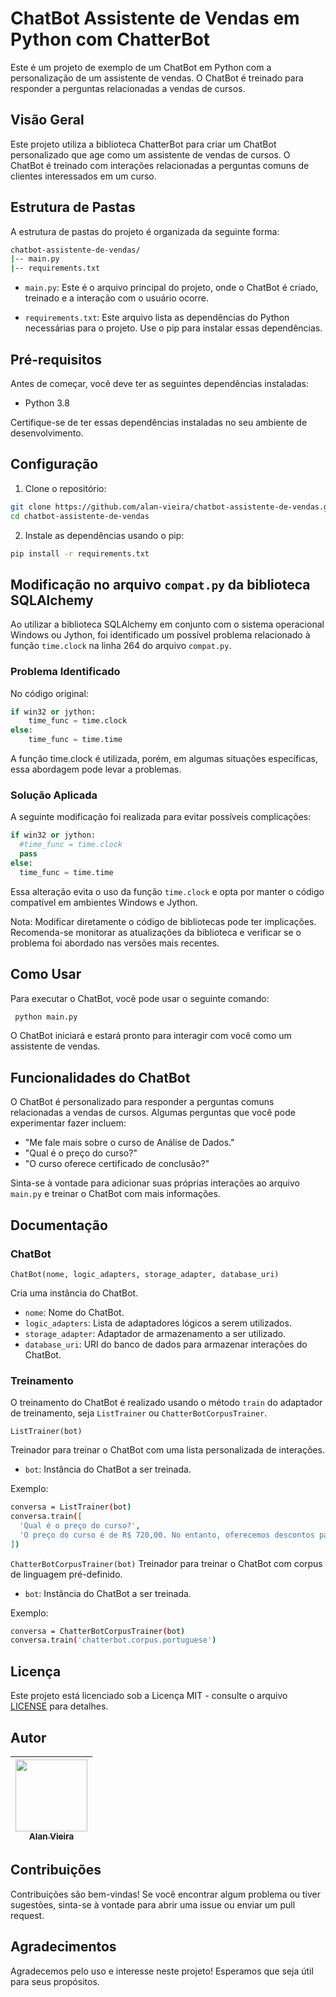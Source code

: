 # ChatBot Assistente de Vendas em Python com ChatterBot

Este é um projeto de exemplo de um ChatBot em Python com a personalização de um assistente de vendas. O ChatBot é treinado para responder a perguntas relacionadas a vendas de cursos.

## Visão Geral

Este projeto utiliza a biblioteca ChatterBot para criar um ChatBot personalizado que age como um assistente de vendas de cursos. O ChatBot é treinado com interações relacionadas a perguntas comuns de clientes interessados em um curso.

## Estrutura de Pastas

A estrutura de pastas do projeto é organizada da seguinte forma:

  ```bash
  chatbot-assistente-de-vendas/
  |-- main.py
  |-- requirements.txt
  ```

- `main.py`: Este é o arquivo principal do projeto, onde o ChatBot é criado, treinado e a interação com o usuário ocorre.

- `requirements.txt`: Este arquivo lista as dependências do Python necessárias para o projeto. Use o pip para instalar essas dependências.

## Pré-requisitos

Antes de começar, você deve ter as seguintes dependências instaladas:

- Python 3.8

Certifique-se de ter essas dependências instaladas no seu ambiente de desenvolvimento.

## Configuração

1. Clone o repositório:

  ```bash
  git clone https://github.com/alan-vieira/chatbot-assistente-de-vendas.git
  cd chatbot-assistente-de-vendas
  ```

2. Instale as dependências usando o pip:

  ```bash
  pip install -r requirements.txt
  ```

## Modificação no arquivo `compat.py` da biblioteca SQLAlchemy

Ao utilizar a biblioteca SQLAlchemy em conjunto com o sistema operacional Windows ou Jython, foi identificado um possível problema relacionado à função `time.clock` na linha 264 do arquivo `compat.py`.

### Problema Identificado

No código original:

  ```python
  if win32 or jython:
      time_func = time.clock
  else:
      time_func = time.time
  ```

A função time.clock é utilizada, porém, em algumas situações específicas, essa abordagem pode levar a problemas.

### Solução Aplicada

A seguinte modificação foi realizada para evitar possíveis complicações:

  ```python
  if win32 or jython:
    #time_func = time.clock
    pass
  else:
    time_func = time.time
  ```

Essa alteração evita o uso da função `time.clock` e opta por manter o código compatível em ambientes Windows e Jython.

Nota: Modificar diretamente o código de bibliotecas pode ter implicações. Recomenda-se monitorar as atualizações da biblioteca e verificar se o problema foi abordado nas versões mais recentes.

## Como Usar

Para executar o ChatBot, você pode usar o seguinte comando:

  ```bash
   python main.py
   ```
O ChatBot iniciará e estará pronto para interagir com você como um assistente de vendas.

## Funcionalidades do ChatBot

O ChatBot é personalizado para responder a perguntas comuns relacionadas a vendas de cursos. Algumas perguntas que você pode experimentar fazer incluem:

- "Me fale mais sobre o curso de Análise de Dados."
- "Qual é o preço do curso?"
- "O curso oferece certificado de conclusão?"

Sinta-se à vontade para adicionar suas próprias interações ao arquivo `main.py` e treinar o ChatBot com mais informações.

## Documentação

### ChatBot

`ChatBot(nome, logic_adapters, storage_adapter, database_uri)`

Cria uma instância do ChatBot.

- `nome`: Nome do ChatBot.
- `logic_adapters`: Lista de adaptadores lógicos a serem utilizados.
- `storage_adapter`: Adaptador de armazenamento a ser utilizado.
- `database_uri`: URI do banco de dados para armazenar interações do ChatBot.

### Treinamento

O treinamento do ChatBot é realizado usando o método `train` do adaptador de treinamento, seja `ListTrainer` ou `ChatterBotCorpusTrainer`.

`ListTrainer(bot)`

Treinador para treinar o ChatBot com uma lista personalizada de interações.

- `bot`: Instância do ChatBot a ser treinada.

Exemplo:

  ```bash
  conversa = ListTrainer(bot)
  conversa.train([
    'Qual é o preço do curso?',
    'O preço do curso é de R$ 720,00. No entanto, oferecemos descontos para grupos de 10 ou mais.'
  ])
  ```
`ChatterBotCorpusTrainer(bot)`
Treinador para treinar o ChatBot com corpus de linguagem pré-definido.

- `bot`: Instância do ChatBot a ser treinada.

Exemplo:

  ```bash
  conversa = ChatterBotCorpusTrainer(bot)
  conversa.train('chatterbot.corpus.portuguese')
  ```


## Licença

Este projeto está licenciado sob a Licença MIT - consulte o arquivo [LICENSE]() para detalhes.

## Autor

| [<img src="https://avatars.githubusercontent.com/alan-vieira" width=115><br><sub>Alan Vieira</sub>](https://github.com/alan-vieira) |
| :---: |

## Contribuições

Contribuições são bem-vindas! Se você encontrar algum problema ou tiver sugestões, sinta-se à vontade para abrir uma issue ou enviar um pull request.

## Agradecimentos

Agradecemos pelo uso e interesse neste projeto! Esperamos que seja útil para seus propósitos.
